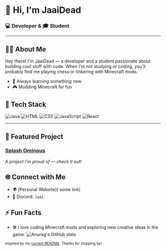 
# 👋 Hi, I'm JaaiDead

### 💻 Developer & 🎓 Student

---

## 🧑‍💻 About Me

Hey there! I'm JaaiDead — a developer and a student passionate about building cool stuff with code. When I'm not studying or coding, you'll probably find me playing chess or tinkering with Minecraft mods.

- 🌱 Always learning something new
- 🎮 Modding Minecraft for fun


## 🚀 Tech Stack

![Java](https://img.shields.io/badge/-Java-007396?style=flat-square&logo=java)
![HTML](https://img.shields.io/badge/-HTML5-E34F26?style=flat-square&logo=html5)
![CSS](https://img.shields.io/badge/-CSS3-1572B6?style=flat-square&logo=css3)
![JavaScript](https://img.shields.io/badge/-JavaScript-F7DF1E?style=flat-square&logo=javascript)
![React](https://img.shields.io/badge/-React-61DAFB?style=flat-square&logo=react)

---

## 🌟 Featured Project

### [Splash Ominous](https://github.com/JaaiDead/SplashOminous)
*A project I'm proud of — check it out!*


## 🌐 Connect with Me

- 🌍 [Personal Website]( some link)
- 💬 Discord: `Jaai.`


## ⚡ Fun Facts

- 🛠️ I love coding Minecraft mods and exploring new creative ideas in the game.
![Anurag's GitHub stats](https://github-readme-stats.vercel.app/api?username=JaaiDead&show_icons=true&theme=dracula)


<sub>Inspired by my [current README](). Thanks for stopping by!</sub>
<!---
JaaiDead/JaaiDead is a ✨ special ✨ repository because its `README.md` (this file) appears on your GitHub profile.
You can click the Preview link to take a look at your changes.
--->
